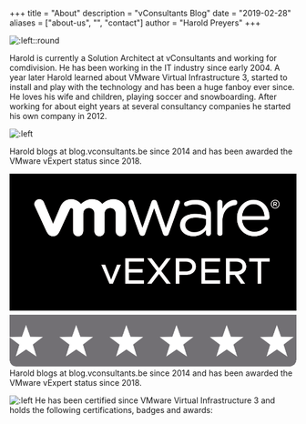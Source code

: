 +++
title = "About"
description = "vConsultants Blog"
date = "2019-02-28"
aliases = ["about-us", "", "contact"]
author = "Harold Preyers"
+++


![:left::round](https://en.gravatar.com/userimage/24535676/9f7eef200a6a333f99268ce98cc7d65b.jpeg?size=128)

Harold is currently a Solution Architect at vConsultants and working for comdivision. He has been working in the IT industry since early 2004. A year later Harold learned about VMware Virtual Infrastructure 3, started to install and play with the technology and has been a huge fanboy ever since. He loves his wife and children, playing soccer and snowboarding. After working for about eight years at several consultancy companies he started his own company in 2012.

![:left](https://vexpert.vmware.com/directory/2093/vexpert-badge-stars.png?size=10)

Harold blogs at blog.vconsultants.be since 2014 and has been awarded the VMware vExpert status since 2018.

![:left](/images/vexpert-badge-stars.png?size=30%)
Harold blogs at blog.vconsultants.be since 2014 and has been awarded the VMware vExpert status since 2018.

![:left](https://vexpert.vmware.com/images/vexpert-application-modernization-2023-badge.png)
He has been certified since VMware Virtual Infrastructure 3 and holds the following certifications, badges and awards:
